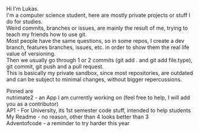 Hi I'm Lukas.\
I'm a computer science student, here are mostly private projects or stuff I do for studies.\
Weird commits, branches or issues, are mainly the result of me, trying to teach my friends how to use git.\
Most people have the same questions, so in some repos, I create a dev branch, features branches, issues, etc. in order to show them the real life value of versioning.\
Then we usually go through 1 or 2 commits (git add . and git add file.type), git commit, git push and a pull request.\
This is basically my private sandbox, since most repositories, are outdated and can be subject to minimal changes, without bigger repercussions.

Pinned are \
nutrimate2 - an App I am currently working on (feel free to help, I will add you as a contributor)\
AP1 - For University, its 1st semester code stuff, intended to help students\
My Readme - no reason, other than 4 looks better than 3\
Adventofcode - a reminder to try harder this year
